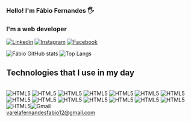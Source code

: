 ### Hello! I'm Fábio Fernandes 🖐️
### I'm a web developer

[![Linkedin](https://img.shields.io/badge/LinkedIn-0077B5?style=for-the-badge&logo=linkedin&logoColor=white)](https://www.linkedin.com/in/f%C3%A1bio-fernandes-b93023284/)
[![Instagram](https://img.shields.io/badge/Instagram-E4405F?style=for-the-badge&logo=instagram&logoColor=white)](https://www.instagram.com/juhfernandes52/)
[![Facebook](https://img.shields.io/badge/Facebook-1877F2?style=for-the-badge&logo=facebook&logoColor=white)](https://www.facebook.com/profile.php?id=100057508932452)

![Fábio GitHub stats](https://github-readme-stats.vercel.app/api?username=fabiofernandes2002&show_icons=true&theme=tokyonight)
![Top Langs](https://github-readme-stats.vercel.app/api/top-langs/?username=anuraghazra&layout=compact)

## Technologies that I use in my day
<div style= "display: inline_block"><br/>
    <img align= "centerr" alt="HTML5" src="https://img.shields.io/badge/HTML5-E34F26?style=for-the-badge&logo=html5&logoColor=white" ></img>
    <img align= "centerr" alt="HTML5" src="https://img.shields.io/badge/CSS3-1572B6?style=for-the-badge&logo=css3&logoColor=white" ></img>
    <img align= "centerr" alt="HTML5" src="https://img.shields.io/badge/JavaScript-323330?style=for-the-badge&logo=javascript&logoColor=F7DF1E" ></img>
    <img align= "centerr" alt="HTML5" src="https://img.shields.io/badge/Python-14354C?style=for-the-badge&logo=python&logoColor=white" ></img>
    <img align= "centerr" alt="HTML5" src="https://img.shields.io/badge/Vue.js-35495E?style=for-the-badge&logo=vue.js&logoColor=4FC08D" ></img>
    <img align= "centerr" alt="HTML5" src="https://img.shields.io/badge/Bootstrap-563D7C?style=for-the-badge&logo=bootstrap&logoColor=white" ></img>
    <img align= "centerr" alt="HTML5" src="https://img.shields.io/badge/MySQL-00000F?style=for-the-badge&logo=mysql&logoColor=white" ></img>
    <img align= "centerr" alt="HTML5" src="https://img.shields.io/badge/MongoDB-4EA94B?style=for-the-badge&logo=mongodb&logoColor=white" ></img>
    <img align= "centerr" alt="HTML5" src="https://img.shields.io/badge/sequelize-323330?style=for-the-badge&logo=sequelize&logoColor=blue" ></img>
    <img align= "centerr" alt="HTML5" src="https://img.shields.io/badge/json%20web%20tokens-323330?style=for-the-badge&logo=json-web-tokens&logoColor=pink" ></img>
    <img align= "centerr" alt="HTML5" src="https://img.shields.io/badge/Node.js-43853D?style=for-the-badge&logo=node.js&logoColor=white" ></img>
    <img align= "centerr" alt="HTML5" src="https://img.shields.io/badge/React-20232A?style=for-the-badge&logo=react&logoColor=61DAFB" ></img>
    <img align= "centerr" alt="HTML5" src="https://img.shields.io/badge/React_Native-20232A?style=for-the-badge&logo=react&logoColor=61DAFB" ></img>
    <img align= "centerr" alt="HTML5" src="https://img.shields.io/badge/Figma-F24E1E?style=for-the-badge&logo=figma&logoColor=white" ></img>
    <img align= "centerr" alt="HTML5" src="https://img.shields.io/badge/Visual_Studio_Code-0078D4?style=for-the-badge&logo=visual%20studio%20code&logoColor=white
    </img>
</div><br/>

Student in the 3rd year of the Web Technologies and Information Systems course at the School of Media, Arts, and Design of the Polytechnic Institute of Porto. I am a technology and creativity enthusiast, always seeking innovative solutions in the world of web development. My skills encompass HTML5, CSS, and JavaScript, where I am able to turn ideas into visually appealing and interactive interfaces. Additionally, I have knowledge in frameworks such as Vue.js, enabling me to build dynamic and modern web applications. I also have experience in graphic design, using tools like Adobe XD, Illustrator, and Photoshop to create captivating layouts and impactful visual identities. I am constantly learning and staying up-to-date with the latest trends in web development. My passion for creating digital experiences, combined with my academic background, makes me a dedicated and prepared professional to tackle challenges in the technology industry.

##
[![Gmail](https://img.shields.io/badge/Gmail-D14836?style=for-the-badge&logo=gmail&logoColor=white)]()<br/>
<a href="mailto:varelafernandesfabio12@gmail.com">varelafernandesfabio12@gmail.com</a>
